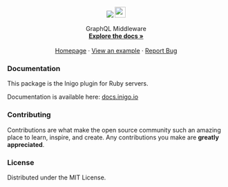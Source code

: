<br />
<div align="center">
  <img src="https://raw.githubusercontent.com/inigolabs/inigo-ruby/master/assets/inigo.svg">
  <img height="25" src="https://raw.githubusercontent.com/inigolabs/inigo-ruby/master/assets/ruby.svg">

  <p align="center">
    GraphQL Middleware
    <br />
    <a href="https://docs.inigo.io"><strong>Explore the docs »</strong></a>
    <br /> <br />
    <a href="https://inigo.io">Homepage</a>
    ·
    <a href="https://github.com/inigolabs/inigo-ruby/tree/master/example-rails">View an example</a>
    ·
    <a href="https://github.com/inigolabs/inigo-ruby/issues">Report Bug</a>
  </p>
</div>

### Documentation

This package is the Inigo plugin for Ruby servers.

Documentation is available here: [docs.inigo.io](https://docs.inigo.io/docs/deployment)

### Contributing

Contributions are what make the open source community such an amazing place to learn, inspire, and create. Any contributions you make are **greatly appreciated**.

### License
Distributed under the MIT License.
